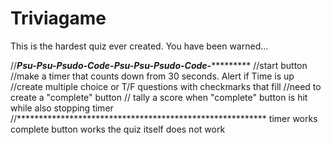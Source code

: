 # Triviagame


This is the hardest quiz ever created.  You have been warned...

//*****Psu-Psu-Psudo-Code-Psu-Psu-Psudo-Code-**************
//start button
//make a timer that counts down from 30 seconds.  Alert if Time is up
//create multiple choice or T/F questions with checkmarks that fill
//need to create a "complete" button
// tally a score when "complete" button is hit while also stopping timer
//*********************************************************
timer works
complete button works
the quiz itself does not work

